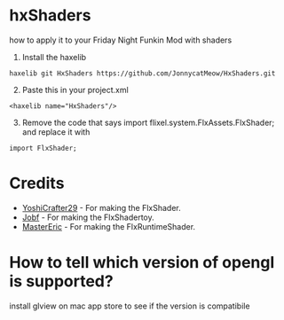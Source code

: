 #  hxShaders

how to apply it to your Friday Night Funkin Mod with shaders 

1. Install the haxelib
```
haxelib git HxShaders https://github.com/JonnycatMeow/HxShaders.git
```
2. Paste this in your project.xml 
```
<haxelib name="HxShaders"/>  
``` 
3. Remove the code that says  import flixel.system.FlxAssets.FlxShader; and replace it with 
```
import FlxShader;
```
# Credits
- [YoshiCrafter29](https://github.com/YoshiCrafter29) -  For making the FlxShader.
- [Jobf](https://github.com/jobf) -  For making the FlxShadertoy.
- [MasterEric](https://github.com/MasterEric) -  For making the FlxRuntimeShader.

# How to tell which version of opengl is supported? 

install glview on mac app store to see if the version is compatibile
